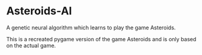 # Asteroids-AI
A genetic neural algorithm which learns to play the game Asteroids.

This is a recreated pygame version of the game Asteroids and is only based on the actual game.